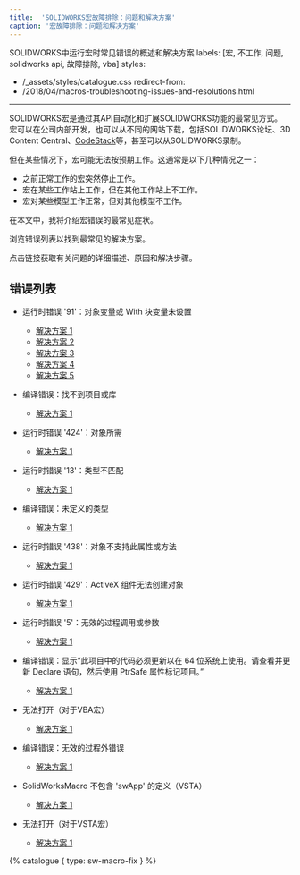 ```yaml
---
title:  'SOLIDWORKS宏故障排除：问题和解决方案'
caption: '宏故障排除：问题和解决方案'
---
```

 SOLIDWORKS中运行宏时常见错误的概述和解决方案
labels: [宏, 不工作, 问题, solidworks api, 故障排除, vba]
styles:
  - /_assets/styles/catalogue.css
redirect-from:
  - /2018/04/macros-troubleshooting-issues-and-resolutions.html
---
SOLIDWORKS宏是通过其API自动化和扩展SOLIDWORKS功能的最常见方式。
宏可以在公司内部开发，也可以从不同的网站下载，包括SOLIDWORKS论坛、3D Content Central、[CodeStack](/docs/codestack/solidworks-tools)等，甚至可以从SOLIDWORKS录制。

但在某些情况下，宏可能无法按预期工作。这通常是以下几种情况之一：

* 之前正常工作的宏突然停止工作。
* 宏在某些工作站上工作，但在其他工作站上不工作。
* 宏对某些模型工作正常，但对其他模型不工作。

在本文中，我将介绍宏错误的最常见症状。

浏览错误列表以找到最常见的解决方案。

点击链接获取有关问题的详细描述、原因和解决步骤。

## 错误列表

* 运行时错误 '91'：对象变量或 With 块变量未设置
  * [解决方案 1](/docs/codestack/solidworks-api/troubleshooting/macros/assembly-drawing-lightweight-components/)
  * [解决方案 2](/docs/codestack/solidworks-api/troubleshooting/macros/macro-multiple-entry-points/)
  * [解决方案 3](/docs/codestack/solidworks-api/troubleshooting/macros/create-sketch-segments-error/)
  * [解决方案 4](/docs/codestack/solidworks-api/troubleshooting/macros/preconditions-not-met/)
  * [解决方案 5](/docs/codestack/solidworks-api/troubleshooting/macros/selection-inconsistency/)

* 编译错误：找不到项目或库
  * [解决方案 1](/docs/codestack/solidworks-api/troubleshooting/macros/missing-solidworks-type-library-references/)

* 运行时错误 '424'：对象所需
  * [解决方案 1](/docs/codestack/solidworks-api/troubleshooting/macros/merged-macro-error/)

* 运行时错误 '13'：类型不匹配
  * [解决方案 1](/docs/codestack/solidworks-api/troubleshooting/macros/preconditions-not-met/)

* 编译错误：未定义的类型
  * [解决方案 1](/docs/codestack/solidworks-api/troubleshooting/macros/swb-macro-error/)

* 运行时错误 '438'：对象不支持此属性或方法
  * [解决方案 1](/docs/codestack/solidworks-api/troubleshooting/macros/future-version-apis/)

* 运行时错误 '429'：ActiveX 组件无法创建对象
  * [解决方案 1](/docs/codestack/solidworks-api/troubleshooting/macros/missing-com-component/)

* 运行时错误 '5'：无效的过程调用或参数
  * [解决方案 1](/docs/codestack/solidworks-api/troubleshooting/macros/model-title-inconsistency-displaying-extension/)

* 编译错误：显示“此项目中的代码必须更新以在 64 位系统上使用。请查看并更新 Declare 语句，然后使用 PtrSafe 属性标记项目。”
  * [解决方案 1](/docs/codestack/solidworks-api/troubleshooting/macros/windows-api-functions-incorrect-use/)

* 无法打开（对于VBA宏）
  * [解决方案 1](/docs/codestack/solidworks-api/troubleshooting/macros/too-long-macro-path/)

* 编译错误：无效的过程外错误
  * [解决方案 1](/docs/codestack/solidworks-api/troubleshooting/macros/too-long-vba-macro-line/)

* SolidWorksMacro 不包含 'swApp' 的定义（VSTA）
  * [解决方案 1](/docs/codestack/solidworks-api/troubleshooting/macros/vsta-invalid-namespace/)

* 无法打开（对于VSTA宏）
  * [解决方案 1](/docs/codestack/solidworks-api/troubleshooting/macros/run-vsta-macro-error/)

{% catalogue { type: sw-macro-fix } %}